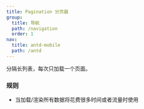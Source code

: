 ```yaml
---
title: Pagination 分页器
group:
  title: 导航
  path: /navigation
  order: 1
nav:
  title: antd-mobile
  path: /antd
---
```


分隔长列表，每次只加载一个页面。

### 规则
- 当加载/渲染所有数据将花费很多时间或者流量时使用

<code src="./demos/basic.tsx" />

<API/>
